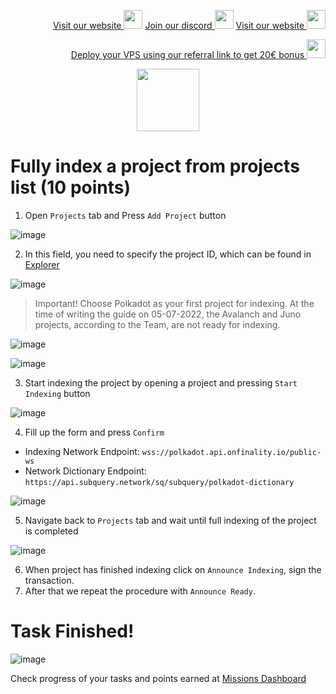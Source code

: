 <p style="font-size:14px" align="right">
<a href="https://kjnodes.com/" target="_blank">Visit our website <img src="https://user-images.githubusercontent.com/50621007/168689709-7e537ca6-b6b8-4adc-9bd0-186ea4ea4aed.png" width="30"/></a>
<a href="https://discord.gg/QmGfDKrA" target="_blank">Join our discord <img src="https://user-images.githubusercontent.com/50621007/176236430-53b0f4de-41ff-41f7-92a1-4233890a90c8.png" width="30"/></a>
<a href="https://kjnodes.com/" target="_blank">Visit our website <img src="https://user-images.githubusercontent.com/50621007/168689709-7e537ca6-b6b8-4adc-9bd0-186ea4ea4aed.png" width="30"/></a>
</p>

<p style="font-size:14px" align="right">
<a href="https://hetzner.cloud/?ref=y8pQKS2nNy7i" target="_blank">Deploy your VPS using our referral link to get 20€ bonus <img src="https://user-images.githubusercontent.com/50621007/174612278-11716b2a-d662-487e-8085-3686278dd869.png" width="30"/></a>
</p>

<p align="center">
  <img height="100" height="auto" src="https://user-images.githubusercontent.com/50621007/177323789-e6be59ae-0dfa-4e86-b3a8-028a4f0c465c.png">
</p>

# Fully index a project from projects list (10 points)
1. Open `Projects` tab and Press `Add Project` button

![image](https://user-images.githubusercontent.com/50621007/177352127-5afb3cc1-5c92-4126-8b95-665be3f074ea.png)

2. In this field, you need to specify the project ID, which can be found in [Explorer](https://frontier.subquery.network/explorer)

![image](https://user-images.githubusercontent.com/50621007/177354045-5a0b5980-d88b-4e2e-842e-3c7042e8b24a.png)

> Important! Choose Polkadot as your first project for indexing. At the time of writing the guide on 05-07-2022, the Avalanch and Juno projects, according to the Team, are not ready for indexing.

![image](https://user-images.githubusercontent.com/50621007/177353894-fca3ec3f-4b0d-4d28-95ab-58e091537a56.png)

![image](https://user-images.githubusercontent.com/50621007/177353963-90095c34-80a0-433e-b696-a772fb52f7fb.png)

3. Start indexing the project by opening a project and pressing `Start Indexing` button

![image](https://user-images.githubusercontent.com/50621007/177354616-d2858395-7101-4aa5-930f-e8803e188b13.png)

4. Fill up the form and press `Confirm`
- Indexing Network Endpoint: `wss://polkadot.api.onfinality.io/public-ws`
- Network Dictionary Endpoint: `https://api.subquery.network/sq/subquery/polkadot-dictionary`

![image](https://user-images.githubusercontent.com/50621007/177360036-e13b13b9-d226-4a98-b261-4d44222de27a.png)

5. Navigate back to `Projects` tab and wait until full indexing of the project is completed

![image](https://user-images.githubusercontent.com/50621007/177358444-e8974100-87f8-4965-9c7a-be6246f9191c.png)

6. When project has finished indexing click on `Announce Indexing`, sign the transaction. 
7. After that we repeat the procedure with `Announce Ready`.

# Task Finished!

![image](https://user-images.githubusercontent.com/50621007/177359002-f24e96fd-03f1-4772-a3d2-4ece7e5ac6df.png)

Check progress of your tasks and points earned at [Missions Dashboard](https://frontier.subquery.network/missions/my-missions)